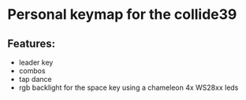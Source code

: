 # Personal keymap for the collide39

## Features:

- leader key
- combos
- tap dance
- rgb backlight for the space key using a chameleon 4x WS28xx leds

#
